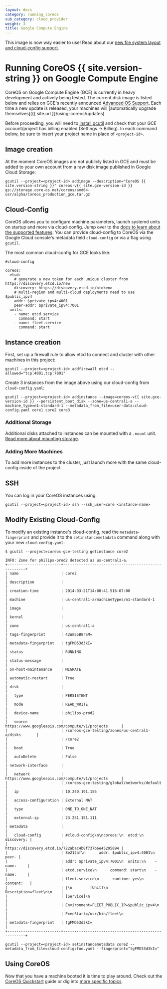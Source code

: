 ```yaml
---
layout: docs
category: running_coreos
sub_category: cloud_provider
weight: 3
title: Google Compute Engine
---
```


<div class="coreos-docs-banner">
<span class="glyphicon glyphicon-info-sign"></span>This image is now way easier to use! Read about our <a href="{{site.url}}/blog/new-filesystem-btrfs-cloud-config/">new file system layout and cloud-config support</a>.
</div>

# Running CoreOS {{ site.version-string }} on Google Compute Engine

CoreOS on Google Compute Engine (GCE) is currently in heavy development and actively being tested. The current disk image is listed below and relies on GCE's recently announced [Advanced OS Support][gce-advanced-os]. Each time a new update is released, your machines will [automatically upgrade themselves]({{ site.url }}/using-coreos/updates).

Before proceeding, you will need to [install gcutil][gcutil-documentation] and check that your GCE account/project has billing enabled (Settings &rarr; Billing). In each command below, be sure to insert your project name in place of `<project-id>`.

[gce-advanced-os]: http://developers.google.com/compute/docs/transition-v1#customkernelbinaries
[gcutil-documentation]: https://developers.google.com/compute/docs/gcutil/

## Image creation

At the moment CoreOS images are not publicly listed in GCE and must be added to your own account from a raw disk image published in Google Cloud Storage:

```
gcutil --project=<project-id> addimage --description="CoreOS {{ site.version-string }}" coreos-v{{ site.gce-version-id }} gs://storage.core-os.net/coreos/amd64-usr/alpha/coreos_production_gce.tar.gz
```

## Cloud-Config

CoreOS allows you to configure machine parameters, launch systemd units on startup and more via cloud-config. Jump over to the [docs to learn about the supported features]({{site.url}}/docs/cluster-management/setup/cloudinit-cloud-config). You can provide cloud-config to CoreOS via the Google Cloud console's metadata field `cloud-config` or via a flag using `gcutil`.

The most common cloud-config for GCE looks like:

```
#cloud-config

coreos:
  etcd:
    # generate a new token for each unique cluster from https://discovery.etcd.io/new
    discovery: https://discovery.etcd.io/<token>
    # multi-region and multi-cloud deployments need to use $public_ipv4
    addr: $private_ipv4:4001
    peer-addr: $private_ipv4:7001
  units:
    - name: etcd.service
      command: start
    - name: fleet.service
      command: start
```

## Instance creation

First, set up a firewall rule to allow etcd to connect and cluster with other machines in this project:

```
gcutil --project=<project-id> addfirewall etcd --allowed="tcp:4001,tcp:7001"
```

Create 3 instances from the image above using our cloud-config from `cloud-config.yaml`:

```
gcutil --project=<project-id> addinstance --image=coreos-v{{ site.gce-version-id }} --persistent_boot_disk --zone=us-central1-a --machine_type=n1-standard-1 --metadata_from_file=user-data:cloud-config.yaml core1 core2 core3
```

### Additional Storage

Additional disks attached to instances can be mounted with a `.mount` unit. [Read more about mounting storage]({{site.url}}/docs/cluster-management/setup/mounting-storage).

### Adding More Machines
To add more instances to the cluster, just launch more with the same cloud-config inside of the project.

## SSH

You can log in your CoreOS instances using:

    gcutil --project=<project-id> ssh --ssh_user=core <instance-name>

## Modify Existing Cloud-Config

To modify an existing instance's cloud-config, read the `metadata-fingerprint` and provide it to the `setinstancemetadata` command along with your new `cloud-config.yaml`:

```
$ gcutil --project=coreos-gce-testing getinstance core2

INFO: Zone for philips-prod2 detected as us-central1-a.
+------------------------+-----------------------------------------------------+
| name                   | core2                                               |
| description            |                                                     |
| creation-time          | 2014-03-21T14:08:41.516-07:00                       |
| machine                | us-central1-a/machineTypes/n1-standard-1            |
| image                  |                                                     |
| kernel                 |                                                     |
| zone                   | us-central1-a                                       |
| tags-fingerprint       | 42WmSpB8rSM=                                        |
| metadata-fingerprint   | tgFMD53d3kI=                                        |
| status                 | RUNNING                                             |
| status-message         |                                                     |
| on-host-maintenance    | MIGRATE                                             |
| automatic-restart      | True                                                |
| disk                   |                                                     |
|   type                 | PERSISTENT                                          |
|   mode                 | READ_WRITE                                          |
|   device-name          | philips-prod2                                       |
|   source               | https://www.googleapis.com/compute/v1/projects      |
|                        | /coreos-gce-testing/zones/us-central1-a/disks       |
|                        | /core2                                              |
|   boot                 | True                                                |
|   autoDelete           | False                                               |
| network-interface      |                                                     |
|   network              | https://www.googleapis.com/compute/v1/projects      |
|                        | /coreos-gce-testing/global/networks/default         |
|   ip                   | 10.240.191.156                                      |
|   access-configuration | External NAT                                        |
|   type                 | ONE_TO_ONE_NAT                                      |
|   external-ip          | 23.251.151.111                                      |
| metadata               |                                                     |
|   cloud-config         | #cloud-config\n\ncoreos:\n  etcd:\n      discovery: |
|                        | https://discovery.etcd.io/722abac4b8f737b6e45295894 |
|                        | 8e212af\n      addr: $public_ipv4:4001\n      peer- |
|                        | addr: $private_ipv4:7001\n  units:\n    - name:     |
|                        | etcd.service\n      command: start\n    - name:     |
|                        | fleet.service\n      runtime: yes\n      content:   |
|                        | |\n        [Unit]\n        Description=fleet\n\n    |
|                        | [Service]\n                                         |
|                        | Environment=FLEET_PUBLIC_IP=$public_ipv4\n          |
|                        | ExecStart=/usr/bin/fleet\n                          |
| metadata-fingerprint   | tgFMD53d3kI=                                        |
+------------------------+-----------------------------------------------------+
```

```
gcutil --project=<project-id> setinstancemetadata core2 --metadata_from_file=cloud-config:foo.yaml --fingerprint="tgFMD53d3kI="
```

## Using CoreOS

Now that you have a machine booted it is time to play around.
Check out the [CoreOS Quickstart]({{site.url}}/docs/quickstart) guide or dig into [more specific topics]({{site.url}}/docs).
